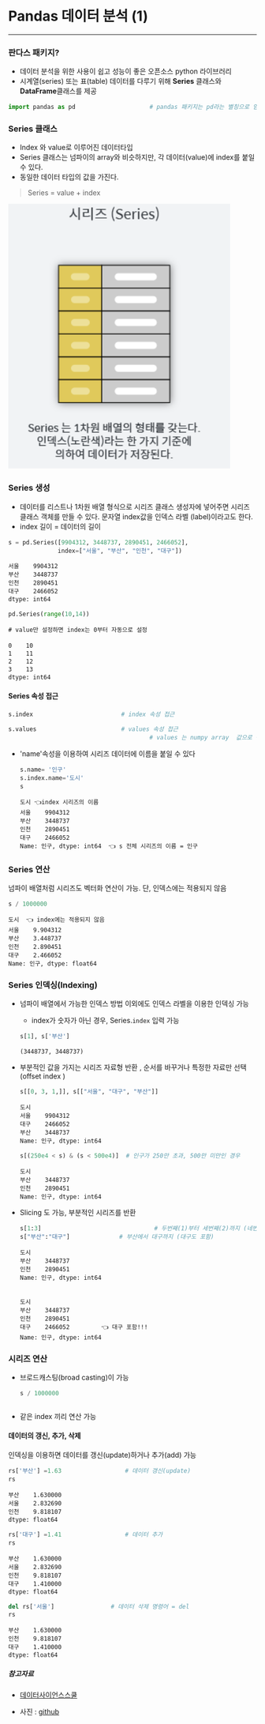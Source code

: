 





#  Pandas 데이터 분석 (1)

____

### 판다스 패키지?

* 데이터 분석을 위한 사용이 쉽고 성능이 좋은 오픈소스 python 라이브러리
* 시계열(series) 또는 표(table) 데이터를 다루기 위해 **Series** 클래스와 **DataFrame**클래스를 제공

```python
import pandas as pd						# pandas 패키지는 pd라는 별칭으로 임포트하는 것이 관례
```



### Series 클래스

* Index 와 value로 이루어진 데이터타입
* Series 클래스는 넘파이의 array와 비슷하지만, 각 데이터(value)에 index를 붙일 수 있다.
* 동일한 데이터 타입의 값을 가진다.

> Series = value + index

![series](md-images/series-8694244.png)



### Series 생성

* 데이터를 리스트나 1차원 배열 형식으로 시리즈 클래스 생성자에 넣어주면 시리즈 클래스 객체를 만들 수 있다. 문자열 index값을 인덱스 라벨 (label)이라고도 한다. 
* index 길이 = 데이터의 길이

```python
s = pd.Series([9904312, 3448737, 2890451, 2466052],
              index=["서울", "부산", "인천", "대구"])
```

```
서울    9904312
부산    3448737
인천    2890451
대구    2466052
dtype: int64
```

```python
pd.Series(range(10,14))					
```

```
# value만 설정하면 index는 0부터 자동으로 설정

0    10
1    11
2    12
3    13						
dtype: int64
```



#### Series 속성 접근

```python
s.index							# index 속성 접근
```

``` python
s.values						# values 속성 접근
										# values 는 numpy array  값으로 묶여 있음
```

* 'name'속성을 이용하여 시리즈 데이터에 이름을 붙일 수 있다 

  ```python
  s.name= '인구'
  s.index.name='도시'
  s
  ```

  ```
  도시 👈index 시리즈의 이름
  서울    9904312
  부산    3448737
  인천    2890451
  대구    2466052
  Name: 인구, dtype: int64  👈 s 전체 시리즈의 이름 = 인구
  ```

  

### Series 연산

넘파이 배열처럼 시리즈도 벡터화 연산이 가능. 단, 인덱스에는 적용되지 않음

```python
s / 1000000
```

```
도시	👈 index에는 적용되지 않음
서울    9.904312
부산    3.448737
인천    2.890451
대구    2.466052
Name: 인구, dtype: float64
```



### Series 인덱싱(Indexing)

* 넘파이 배열에서 가능한 인덱스 방법 이외에도 인덱스 라벨을 이용한 인덱싱 가능

  * index가 숫자가 아닌 경우, Series.`index` 입력 가능 

  ```python
  s[1], s['부산']
  ```

  ```
  (3448737, 3448737)
  ```

* 부분적인 값을 가지는 시리즈 자료형 반환 , 순서를 바꾸거나 특정한 자료만 선택 (offset index )

  ```python
  s[[0, 3, 1,]], s[["서울", "대구", "부산"]]
  ```

  ```
  도시
  서울    9904312
  대구    2466052
  부산    3448737
  Name: 인구, dtype: int64
  ```

  ```python
  s[(250e4 < s) & (s < 500e4)]  # 인구가 250만 초과, 500만 미만인 경우
  ```

  ```
  도시
  부산    3448737
  인천    2890451
  Name: 인구, dtype: int64
  ```

* Slicing 도 가능, 부분적인 시리즈를 반환

  ```python
  s[1:3]								# 두번째(1)부터 세번째(2)까지 (네번째(3) 미포함)
  s["부산":"대구"]				# 부산에서 대구까지 (대구도 포함)
  ```

  ```
  도시
  부산    3448737
  인천    2890451
  Name: 인구, dtype: int64
  
  
  도시
  부산    3448737
  인천    2890451
  대구    2466052			👈 대구 포함!!! 
  Name: 인구, dtype: int64
  ```



### 시리즈 연산 

- 브로드캐스팅(broad casting)이 가능

  ```python
  s / 1000000
  ```

  ```
  ```

- 같은 index 끼리 연산 가능 

  

#### 데이터의 갱신, 추가, 삭제

인덱싱을 이용하면 데이터를 갱신(update)하거나 추가(add) 가능

```python
rs['부산'] =1.63					# 데이터 갱신(update)
rs
```

```
부산    1.630000
서울    2.832690
인천    9.818107
dtype: float64
```

```python
rs['대구'] =1.41 					# 데이터 추가
rs
```

```
부산    1.630000
서울    2.832690
인천    9.818107
대구    1.410000
dtype: float64
```

```python
del rs['서울']				# 데이터 삭제 명령어 = del
rs
```

```
부산    1.630000
인천    9.818107
대구    1.410000
dtype: float64
```



##### 참고자료

* [데이터사이언스스쿨](https://datascienceschool.net/01%20python/04.01%20%ED%8C%90%EB%8B%A4%EC%8A%A4%20%ED%8C%A8%ED%82%A4%EC%A7%80%EC%9D%98%20%EC%86%8C%EA%B0%9C.html)

* 사진  : [github](https://dandyrilla.github.io/2017-08-12/pandas-10min/)

